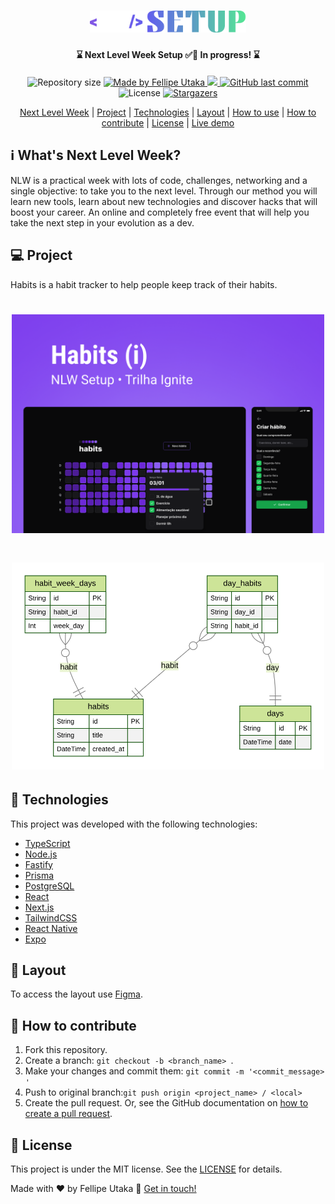 <h1 align="center">
  <img
    alt="Next Level Week Setup logo"
    title="#NextLevelWeek"
    src=".github/nlw-setup-logo.svg"
    width="250px"
  />
</h1>

<h4 align="center">⌛ Next Level Week Setup ✅🚀 In progress! ⌛</h4>
<p align="center">
  <img
    alt="Repository size"
    src="https://img.shields.io/github/repo-size/fellipeutaka/nlw-setup"
  />
  <a href="https://www.linkedin.com/in/fellipeutaka/">
    <img
      alt="Made by Fellipe Utaka"
      src="https://img.shields.io/badge/made%20by-Fellipe%20Utaka-%2304D361"
    />
  </a>
  <a aria-label="In Progress" href="https://lp.rocketseat.com.br/nlw">
    <img
      src="https://img.shields.io/badge/NLW-In%20Progress-yellow?logo=data:image/png;base64,iVBORw0KGgoAAAANSUhEUgAAABAAAAAQCAMAAAAoLQ9TAAAALVBMVEVHcExxWsF0XMJzXMJxWcFsUsD///9jRrzY0u6Xh9Gsn9n39fyMecy0qd2bjNJWBT0WAAAABHRSTlMA2Do606wF2QAAAGlJREFUGJVdj1cWwCAIBLEsRU3uf9xobDH8+GZwUYi8i6ucJwrxKE+7D0G9Q4vlYqtmCSjndr4CgCgzlyFgfKfKCVO0LrPKjmiqMxGXkJwNnXskqWG+1oSM+BSwD8f29YLNjvx/OQrn+g99oQSoNmt3PgAAAABJRU5ErkJggg=="
    />
  </a>
  <a href="https://github.com/fellipeutaka/nlw-setup/commits/master">
    <img
      alt="GitHub last commit"
      src="https://img.shields.io/github/last-commit/fellipeutaka/nlw-setup"
    />
  </a>
  <img
    alt="License"
    src="https://img.shields.io/badge/license-MIT-brightgreen"
  />
  <a href="https://github.com/fellipeutaka/nlw-setup/stargazers">
    <img
      alt="Stargazers"
      src="https://img.shields.io/github/stars/fellipeutaka/nlw-setup?style=social"
    />
  </a>
</p>

<p align="center">
  <a href="#-nlw">Next Level Week</a> | <a href="#-project">Project</a> |
  <a href="#rocket-Technologies">Technologies</a> |
  <a href="#-layout">Layout</a> | <a href="#-how-to-use">How to use</a> |
  <a href="#-how-to-contribute">How to contribute</a> |
  <a href="#memo-license">License</a> |
  <a href="https://fellipeutaka-nlwsetup.vercel.app/">Live demo</a>
</p>

## ℹ️ What's Next Level Week?

NLW is a practical week with lots of code, challenges, networking and a single objective: to take you to the next level.
Through our method you will learn new tools, learn about new technologies and discover hacks that will boost your career.
An online and completely free event that will help you take the next step in your evolution as a dev.

## 💻 Project

Habits is a habit tracker to help people keep track of their habits.

<h1 align="center">
  <img alt="Example" title="Example" src=".github/cover.png" width="500px" />
</h1>

<h1 align="center">
  <img alt="ERD" title="ERD" src=".github/ERD.svg" width="500px" />
</h1>

## 🚀 Technologies

This project was developed with the following technologies:

- [TypeScript][ts]
- [Node.js][node]
- [Fastify][fastify]
- [Prisma][prisma]
- [PostgreSQL][postgresql]
- [React][react]
- [Next.js][next]
- [TailwindCSS][tailwind]
- [React Native][rn]
- [Expo][expo]

## 🔖 Layout

To access the layout use [Figma][figma].

## 🤔 How to contribute

1. Fork this repository.
2. Create a branch: `git checkout -b <branch_name> `.
3. Make your changes and commit them: `git commit -m '<commit_message> '`
4. Push to original branch:`git push origin <project_name> / <local>`
5. Create the pull request. Or, see the GitHub documentation on [how to create a pull request][pr].

## 📝 License

This project is under the MIT license. See the [LICENSE](https://github.com/fellipeutaka/nlw-setup/blob/main/LICENSE) for details.

Made with ♥ by Fellipe Utaka 👋 [Get in touch!](https://www.linkedin.com/in/fellipeutaka/)

[figma]: https://www.figma.com/file/wRUFakZUUw46TwyrsHY6qC/Habits-(i)-(Community)?node-id=6%3A343&t=7MSUditkFuVZM6er-0
[pr]: https://help.github.com/en/github/collaborating-with-issues-and-pull-requests/creating-a-pull-request
[node]: https://nodejs.org/
[fastify]: https://www.fastify.io/
[prisma]: https://www.prisma.io/
[postgresql]: https://www.postgresql.org/
[ts]: https://www.typescriptlang.org/
[expo]: https://expo.dev/
[react]: https://reactjs.org
[next]: https://nextjs.org/
[tailwind]: https://tailwindcss.com/
[rn]: https://reactnative.dev/
